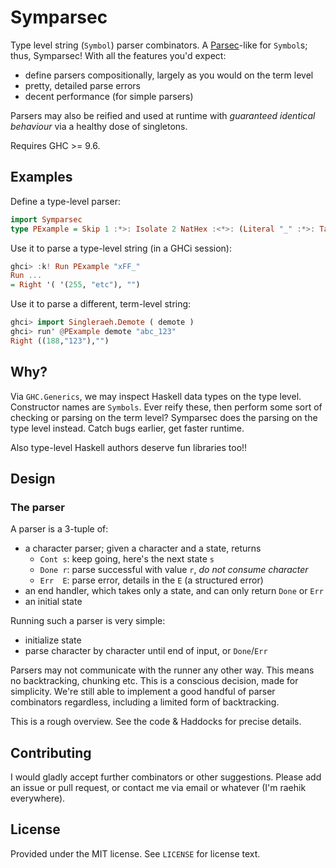 # Symparsec
[hackage-parsec]: https://hackage.haskell.org/package/parsec

Type level string (`Symbol`) parser combinators. A [Parsec][hackage-parsec]-like
for `Symbol`s; thus, Symparsec! With all the features you'd expect:

* define parsers compositionally, largely as you would on the term level
* pretty, detailed parse errors
* decent performance (for simple parsers)

Parsers may also be reified and used at runtime with _guaranteed identical
behaviour_ via a healthy dose of singletons.

Requires GHC >= 9.6.

## Examples
Define a type-level parser:

```haskell
import Symparsec
type PExample = Skip 1 :*>: Isolate 2 NatHex :<*>: (Literal "_" :*>: TakeRest)
```

Use it to parse a type-level string (in a GHCi session):

```haskell
ghci> :k! Run PExample "xFF_"
Run ...
= Right '( '(255, "etc"), "")
```

Use it to parse a different, term-level string:

```haskell
ghci> import Singleraeh.Demote ( demote )
ghci> run' @PExample demote "abc_123"
Right ((188,"123"),"")
```

## Why?
Via `GHC.Generics`, we may inspect Haskell data types on the type level.
Constructor names are `Symbols`. Ever reify these, then perform some sort of
checking or parsing on the term level? Symparsec does the parsing on the type
level instead. Catch bugs earlier, get faster runtime.

Also type-level Haskell authors deserve fun libraries too!!

## Design
### The parser
A parser is a 3-tuple of:

* a character parser; given a character and a state, returns
  * `Cont s`: keep going, here's the next state `s`
  * `Done r`: parse successful with value `r`, _do not consume character_
  * `Err  E`: parse error, details in the `E` (a structured error)
* an end handler, which takes only a state, and can only return `Done` or `Err`
* an initial state

Running such a parser is very simple:

* initialize state
* parse character by character until end of input, or `Done`/`Err`

Parsers may not communicate with the runner any other way. This means no
backtracking, chunking etc. This is a conscious decision, made for simplicity.
We're still able to implement a good handful of parser combinators regardless,
including a limited form of backtracking.

This is a rough overview. See the code & Haddocks for precise details.

## Contributing
I would gladly accept further combinators or other suggestions. Please add an
issue or pull request, or contact me via email or whatever (I'm raehik
everywhere).

## License
Provided under the MIT license. See `LICENSE` for license text.

